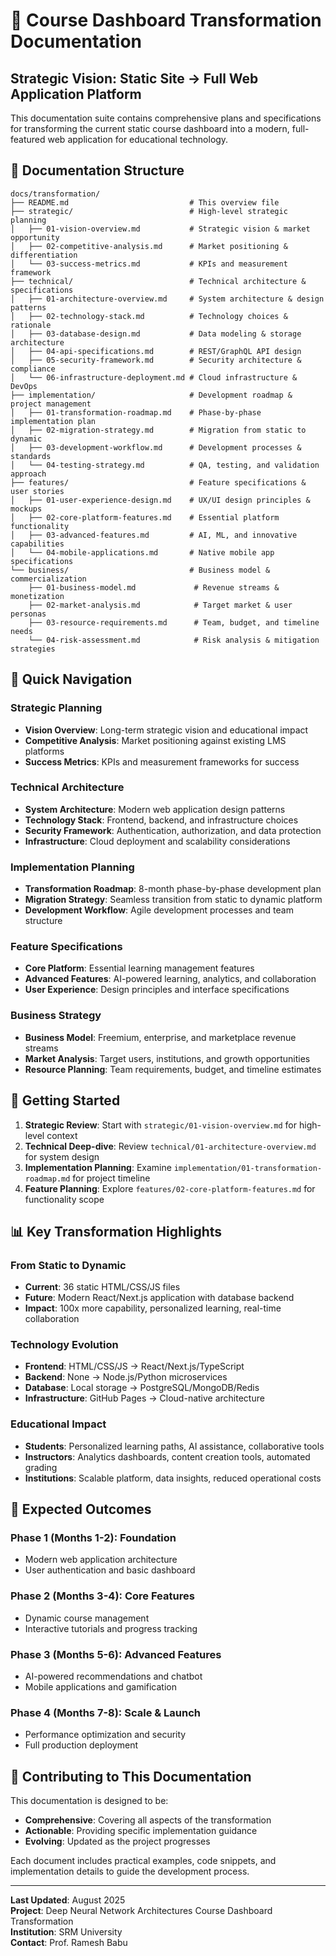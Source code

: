 # 🚀 Course Dashboard Transformation Documentation

## Strategic Vision: Static Site → Full Web Application Platform

This documentation suite contains comprehensive plans and specifications for transforming the current static course dashboard into a modern, full-featured web application for educational technology.

## 📁 Documentation Structure

```
docs/transformation/
├── README.md                           # This overview file
├── strategic/                          # High-level strategic planning
│   ├── 01-vision-overview.md           # Strategic vision & market opportunity
│   ├── 02-competitive-analysis.md      # Market positioning & differentiation
│   └── 03-success-metrics.md           # KPIs and measurement framework
├── technical/                          # Technical architecture & specifications
│   ├── 01-architecture-overview.md     # System architecture & design patterns
│   ├── 02-technology-stack.md          # Technology choices & rationale
│   ├── 03-database-design.md           # Data modeling & storage architecture
│   ├── 04-api-specifications.md        # REST/GraphQL API design
│   ├── 05-security-framework.md        # Security architecture & compliance
│   └── 06-infrastructure-deployment.md # Cloud infrastructure & DevOps
├── implementation/                     # Development roadmap & project management
│   ├── 01-transformation-roadmap.md    # Phase-by-phase implementation plan
│   ├── 02-migration-strategy.md        # Migration from static to dynamic
│   ├── 03-development-workflow.md      # Development processes & standards
│   └── 04-testing-strategy.md          # QA, testing, and validation approach
├── features/                           # Feature specifications & user stories
│   ├── 01-user-experience-design.md    # UX/UI design principles & mockups
│   ├── 02-core-platform-features.md    # Essential platform functionality
│   ├── 03-advanced-features.md         # AI, ML, and innovative capabilities
│   └── 04-mobile-applications.md       # Native mobile app specifications
└── business/                           # Business model & commercialization
    ├── 01-business-model.md             # Revenue streams & monetization
    ├── 02-market-analysis.md            # Target market & user personas
    ├── 03-resource-requirements.md      # Team, budget, and timeline needs
    └── 04-risk-assessment.md            # Risk analysis & mitigation strategies
```

## 🎯 Quick Navigation

### Strategic Planning
- **Vision Overview**: Long-term strategic vision and educational impact
- **Competitive Analysis**: Market positioning against existing LMS platforms
- **Success Metrics**: KPIs and measurement frameworks for success

### Technical Architecture
- **System Architecture**: Modern web application design patterns
- **Technology Stack**: Frontend, backend, and infrastructure choices
- **Security Framework**: Authentication, authorization, and data protection
- **Infrastructure**: Cloud deployment and scalability considerations

### Implementation Planning
- **Transformation Roadmap**: 8-month phase-by-phase development plan
- **Migration Strategy**: Seamless transition from static to dynamic platform
- **Development Workflow**: Agile development processes and team structure

### Feature Specifications
- **Core Platform**: Essential learning management features
- **Advanced Features**: AI-powered learning, analytics, and collaboration
- **User Experience**: Design principles and interface specifications

### Business Strategy
- **Business Model**: Freemium, enterprise, and marketplace revenue streams
- **Market Analysis**: Target users, institutions, and growth opportunities
- **Resource Planning**: Team requirements, budget, and timeline estimates

## 🚀 Getting Started

1. **Strategic Review**: Start with `strategic/01-vision-overview.md` for high-level context
2. **Technical Deep-dive**: Review `technical/01-architecture-overview.md` for system design
3. **Implementation Planning**: Examine `implementation/01-transformation-roadmap.md` for project timeline
4. **Feature Planning**: Explore `features/02-core-platform-features.md` for functionality scope

## 📊 Key Transformation Highlights

### From Static to Dynamic
- **Current**: 36 static HTML/CSS/JS files
- **Future**: Modern React/Next.js application with database backend
- **Impact**: 100x more capability, personalized learning, real-time collaboration

### Technology Evolution
- **Frontend**: HTML/CSS/JS → React/Next.js/TypeScript
- **Backend**: None → Node.js/Python microservices
- **Database**: Local storage → PostgreSQL/MongoDB/Redis
- **Infrastructure**: GitHub Pages → Cloud-native architecture

### Educational Impact
- **Students**: Personalized learning paths, AI assistance, collaborative tools
- **Instructors**: Analytics dashboards, content creation tools, automated grading
- **Institutions**: Scalable platform, data insights, reduced operational costs

## 🎯 Expected Outcomes

### Phase 1 (Months 1-2): Foundation
- Modern web application architecture
- User authentication and basic dashboard

### Phase 2 (Months 3-4): Core Features
- Dynamic course management
- Interactive tutorials and progress tracking

### Phase 3 (Months 5-6): Advanced Features
- AI-powered recommendations and chatbot
- Mobile applications and gamification

### Phase 4 (Months 7-8): Scale & Launch
- Performance optimization and security
- Full production deployment

## 🤝 Contributing to This Documentation

This documentation is designed to be:
- **Comprehensive**: Covering all aspects of the transformation
- **Actionable**: Providing specific implementation guidance
- **Evolving**: Updated as the project progresses

Each document includes practical examples, code snippets, and implementation details to guide the development process.

---

**Last Updated**: August 2025  
**Project**: Deep Neural Network Architectures Course Dashboard Transformation  
**Institution**: SRM University  
**Contact**: Prof. Ramesh Babu